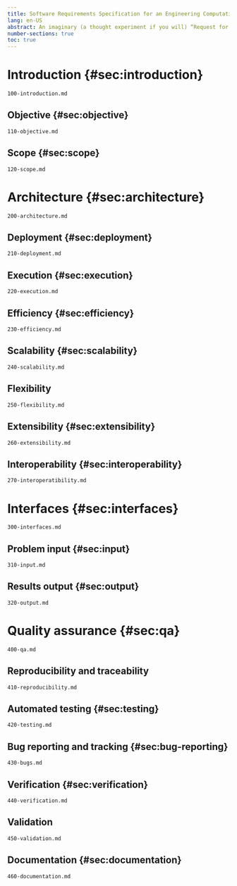```yaml
---
title: Software Requirements Specification for an Engineering Computational Tool
lang: en-US
abstract: An imaginary (a thought experiment if you will) “Request for Quotation” issued by a fictitious agency asking for vendors to offer a free and open source cloud-based computational tool to solve engineering problems. This (imaginary but plausible) Software Requirements Specification document describes the mandatory features this tool ought to have and lists some features which would be nice the tool had, following current state-of-the-art methods and technologies.
number-sections: true
toc: true
---
```


# Introduction {#sec:introduction}

```include
100-introduction.md
```

## Objective {#sec:objective}

```include
110-objective.md
```

## Scope {#sec:scope}

```include
120-scope.md
```

# Architecture {#sec:architecture}

```include
200-architecture.md
```

## Deployment {#sec:deployment}

```include
210-deployment.md
```

## Execution {#sec:execution}

```include
220-execution.md
```

## Efficiency {#sec:efficiency}

```include
230-efficiency.md
```

## Scalability  {#sec:scalability}

```include
240-scalability.md
```

## Flexibility

```include
250-flexibility.md
```

## Extensibility {#sec:extensibility}

```include
260-extensibility.md
```

## Interoperability {#sec:interoperability}

```include
270-interoperatibility.md
```

# Interfaces {#sec:interfaces}

```include
300-interfaces.md
```
## Problem input {#sec:input}

```include
310-input.md
```
## Results output {#sec:output}

```include
320-output.md
```

# Quality assurance {#sec:qa}

```include
400-qa.md
```

## Reproducibility and traceability 

```include
410-reproducibility.md
```

## Automated testing {#sec:testing}


```include
420-testing.md
```

## Bug reporting and tracking {#sec:bug-reporting}


```include
430-bugs.md
```

## Verification {#sec:verification}

```include
440-verification.md
```

## Validation

```include
450-validation.md
```

## Documentation {#sec:documentation}

```include
460-documentation.md
```


